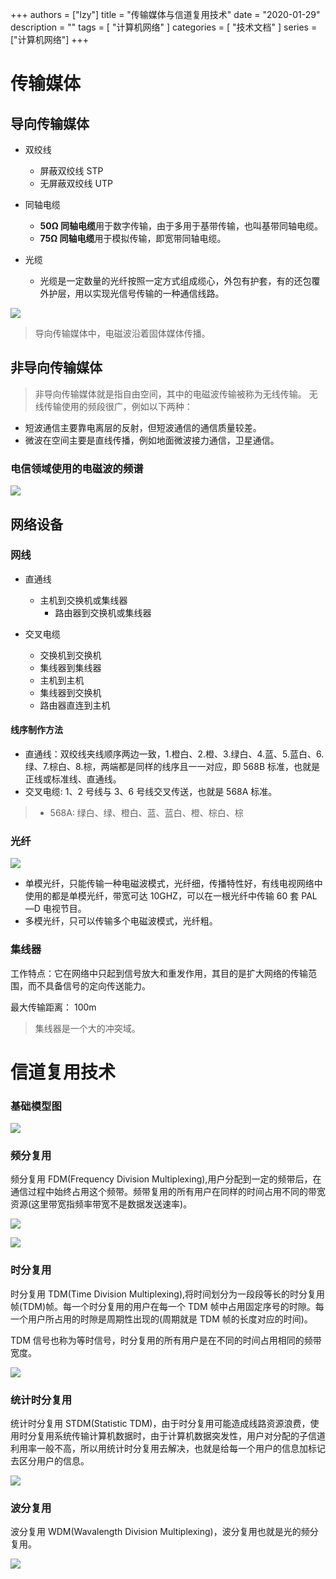+++
authors = ["lzy"]
title = "传输媒体与信道复用技术"
date = "2020-01-29"
description = ""
tags = [
    "计算机网络"
]
categories = [
    "技术文档"
]
series = ["计算机网络"]
+++

# 传输媒体

## 导向传输媒体

- 双绞线

  - 屏蔽双绞线 STP
  - 无屏蔽双绞线 UTP
- 同轴电缆

  - **50Ω 同轴电缆**用于数字传输，由于多用于基带传输，也叫基带同轴电缆。
  - **75Ω 同轴电缆**用于模拟传输，即宽带同轴电缆。
- 光缆

  - 光缆是一定数量的光纤按照一定方式组成缆心，外包有护套，有的还包覆外护层，用以实现光信号传输的一种通信线路。

![](../static/TfbRbK5lloDfJUxbXpqcECxgnLb.png)

> 导向传输媒体中，电磁波沿着固体媒体传播。

## 非导向传输媒体

> 非导向传输媒体就是指自由空间，其中的电磁波传输被称为无线传输。
> 无线传输使用的频段很广，例如以下两种：

- 短波通信主要靠电离层的反射，但短波通信的通信质量较差。
- 微波在空间主要是直线传播，例如地面微波接力通信，卫星通信。

### 电信领域使用的电磁波的频谱

![](../static/OhJ2bTu9foBHg9xlLRscZHwDnYg.png)

## 网络设备

### 网线

- 直通线

  - 主机到交换机或集线器
    - 路由器到交换机或集线器
- 交叉电缆

  - 交换机到交换机
  - 集线器到集线器
  - 主机到主机
  - 集线器到交换机
  - 路由器直连到主机

#### 线序制作方法

- 直通线：双绞线夹线顺序两边一致，1.橙白、2.橙、3.绿白、4.蓝、5.蓝白、6.绿、7.棕白、8.棕，两端都是同样的线序且一一对应，即 568B 标准，也就是正线或标准线、直通线。
- 交叉电缆: 1、2 号线与 3、6 号线交叉传送，也就是 568A 标准。

> - 568A: 绿白、绿、橙白、蓝、蓝白、橙、棕白、棕

### 光纤

![](../static/SJJ7bMwWEoXR1dxIWWMcZyJgn5g.png)

- 单模光纤，只能传输一种电磁波模式，光纤细，传播特性好，有线电视网络中使用的都是单模光纤，带宽可达 10GHZ，可以在一根光纤中传输 60 套 PAL—D 电视节目。
- 多模光纤，只可以传输多个电磁波模式，光纤粗。

### 集线器

工作特点：它在网络中只起到信号放大和重发作用，其目的是扩大网络的传输范围，而不具备信号的定向传送能力。

最大传输距离： 100m

> 集线器是一个大的冲突域。

# 信道复用技术

### 基础模型图

![](../static/NXhabUXaTowU5hxWSfEcOtNVnze.png)

### 频分复用

频分复用 FDM(Frequency Division Multiplexing),用户分配到一定的频带后，在通信过程中始终占用这个频带。频带复用的所有用户在同样的时间占用不同的带宽资源(这里带宽指频率带宽不是数据发送速率)。

![](../static/QTLhbyBcZoanydxt7NqcDlJpnLd.png)

![](../static/APvMb3igOoXvbCxTFSFcqu69n0f.png)

### 时分复用

时分复用 TDM(Time Division Multiplexing),将时间划分为一段段等长的时分复用帧(TDM)帧。每一个时分复用的用户在每一个 TDM 帧中占用固定序号的时隙。每一个用户所占用的时隙是周期性出现的(周期就是 TDM 帧的长度对应的时间)。

TDM 信号也称为等时信号，时分复用的所有用户是在不同的时间占用相同的频带宽度。

![](../static/JS6Qb9EY3oH3tlxKA13cu7wRnAf.png)

### 统计时分复用

统计时分复用 STDM(Statistic TDM)，由于时分复用可能造成线路资源浪费，使用时分复用系统传输计算机数据时，由于计算机数据突发性，用户对分配的子信道利用率一般不高，所以用统计时分复用去解决，也就是给每一个用户的信息加标记去区分用户的信息。

![](../static/CBIQbwhFIoJxDYxYsLSc8f0LnS3.png)

### 波分复用

波分复用 WDM(Wavalength Division Multiplexing)，波分复用也就是光的频分复用。

![](../static/PnvKbhlBQoydevxz5kIcIlxKnpd.png)

